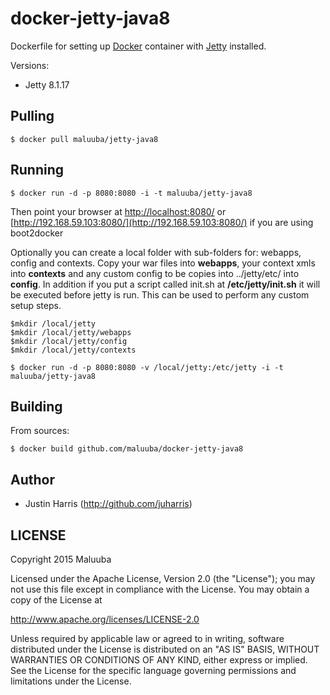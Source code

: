 # docker-jetty-java8

Dockerfile for setting up [Docker](https://github.com/dotcloud/docker) container with [Jetty](http://www.eclipse.org/jetty/) installed.

Versions:

* Jetty 8.1.17

## Pulling

    $ docker pull maluuba/jetty-java8

## Running

    $ docker run -d -p 8080:8080 -i -t maluuba/jetty-java8

Then point your browser at [http://localhost:8080/](http://localhost:8080/)
or [http://192.168.59.103:8080/](http://192.168.59.103:8080/) if you are using boot2docker

Optionally you can create a local folder with sub-folders for: webapps, config and contexts. Copy your war files into __webapps__, your context xmls into __contexts__ and any custom config to be copies into ../jetty/etc/ into __config__. In addition if you put a script called init.sh at __/etc/jetty/init.sh__ it will be executed before jetty is run. This can be used to perform any custom setup steps.   

    $mkdir /local/jetty
    $mkdir /local/jetty/webapps
    $mkdir /local/jetty/config
    $mkdir /local/jetty/contexts
    
    $ docker run -d -p 8080:8080 -v /local/jetty:/etc/jetty -i -t maluuba/jetty-java8


    
## Building

From sources:

    $ docker build github.com/maluuba/docker-jetty-java8
    
## Author

  * Justin Harris (http://github.com/juharris)

## LICENSE

Copyright 2015 Maluuba

Licensed under the Apache License, Version 2.0 (the "License");
you may not use this file except in compliance with the License.
You may obtain a copy of the License at

  http://www.apache.org/licenses/LICENSE-2.0

Unless required by applicable law or agreed to in writing, software
distributed under the License is distributed on an "AS IS" BASIS,
WITHOUT WARRANTIES OR CONDITIONS OF ANY KIND, either express or implied.
See the License for the specific language governing permissions and
limitations under the License.    
